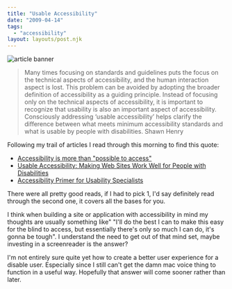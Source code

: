 ```yaml
---
title: "Usable Accessibility"
date: "2009-04-14"
tags:
  - "accessibility"
layout: layouts/post.njk
---
```


![article banner](images/usable-accessibility.jpg)

> Many times focusing on standards and guidelines puts the focus on the technical aspects of accessibility, and the human interaction aspect is lost. This problem can be avoided by adopting the broader definition of accessibility as a guiding principle. Instead of focusing only on the technical aspects of accessibility, it is important to recognize that usability is also an important aspect of accessibility. Consciously addressing ‘usable accessibility’ helps clarify the difference between what meets minimum accessibility standards and what is usable by people with disabilities. Shawn Henry

Following my trail of articles I read through this morning to find this quote:

- [Accessibility is more than "possible to access"](http://www.456bereastreet.com/archive/200904/accessibility_is_more_than_possible_to_access/)
- [Usable Accessibility: Making Web Sites Work Well for People with Disabilities](http://www.uxmatters.com/mt/archives/2009/02/usable-accessibility-making-web-sites-work-well-for-people-with-disabilities.php)
- [Accessibility Primer for Usability Specialists](http://www.uiaccess.com/upa2002a.html)

There were all pretty good reads, if I had to pick 1, I'd say definitely read through the second one, it covers all the bases for you.

I think when building a site or application with accessibility in mind my thoughts are usually something like" "I'll do the best I can to make this easy for the blind to access, but essentially there's only so much I can do, it's gonna be tough". I understand the need to get out of that mind set, maybe investing in a screenreader is the answer?

I'm not entirely sure quite yet how to create a better user experience for a disable user. Especially since I still can't get the damn mac voice thing to function in a useful way. Hopefully that answer will come sooner rather than later.
